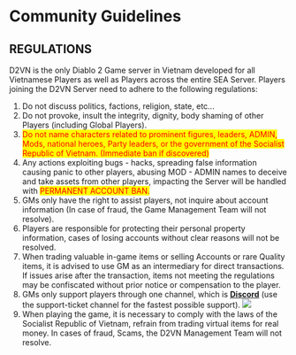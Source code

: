 # Community Guidelines

## REGULATIONS

D2VN is the only Diablo 2 Game server in Vietnam developed for all Vietnamese Players as well as Players across the entire SEA Server. Players joining the D2VN Server need to adhere to the following regulations: 

1. Do not discuss politics, factions, religion, state, etc...
2. Do not provoke, insult the integrity, dignity, body shaming of other Players (including Global Players).
3. <mark style="color:red;">Do not name characters related to prominent figures, leaders, ADMIN, Mods, national heroes, Party leaders, or the government of the Socialist Republic of Vietnam. (Immediate ban if discovered)</mark>
4. Any actions exploiting bugs - hacks, spreading false information causing panic to other players, abusing MOD - ADMIN names to deceive and take assets from other players, impacting the Server will be handled with <mark style="color:red;">PERMANENT ACCOUNT BAN.</mark>
5. GMs only have the right to assist players, not inquire about account information (In case of fraud, the Game Management Team will not resolve).
6. Players are responsible for protecting their personal property information, cases of losing accounts without clear reasons will not be resolved.
7. When trading valuable in-game items or selling Accounts or rare Quality items, it is advised to use GM as an intermediary for direct transactions. If issues arise after the transaction, items not meeting the regulations may be confiscated without prior notice or compensation to the player.
8. GMs only support players through one channel, which is [**Discord**](https://discord.d2tm.com) (use the support-ticket channel for the fastest possible support). ![](../.gitbook/assets/image.png)
9. When playing the game, it is necessary to comply with the laws of the Socialist Republic of Vietnam, refrain from trading virtual items for real money. In cases of fraud, Scams, the D2VN Management Team will not resolve.